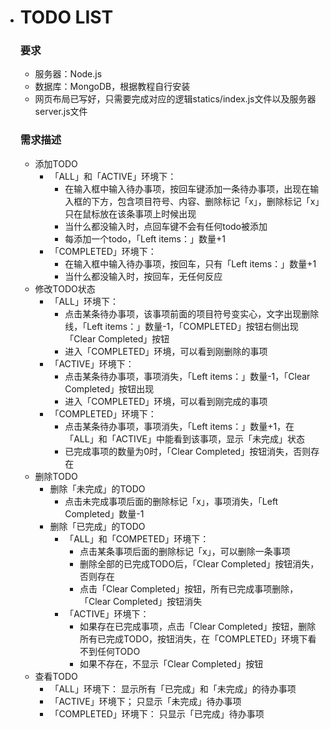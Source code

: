 - # TODO LIST

    ### 要求

    - 服务器：Node.js
    - 数据库：MongoDB，根据教程自行安装
    - 网页布局已写好，只需要完成对应的逻辑statics/index.js文件以及服务器server.js文件

    ### 需求描述

    - 添加TODO
      - 「ALL」和「ACTIVE」环境下：
        - 在输入框中输入待办事项，按回车键添加一条待办事项，出现在输入框的下方，包含项目符号、内容、删除标记「x」，删除标记「x」只在鼠标放在该条事项上时候出现
        - 当什么都没输入时，点回车键不会有任何todo被添加
        - 每添加一个todo，「Left items：」数量+1
      - 「COMPLETED」环境下：
        - 在输入框中输入待办事项，按回车，只有「Left items：」数量+1
        - 当什么都没输入时，按回车，无任何反应
    - 修改TODO状态
      - 「ALL」环境下：
        - 点击某条待办事项，该事项前面的项目符号变实心，文字出现删除线，「Left items：」数量-1，「COMPLETED」按钮右侧出现「Clear Completed」按钮
        - 进入「COMPLETED」环境，可以看到刚删除的事项
      - 「ACTIVE」环境下：
        - 点击某条待办事项，事项消失，「Left items：」数量-1，「Clear Completed」按钮出现
        - 进入「COMPLETED」环境，可以看到刚完成的事项
      - 「COMPLETED」环境下：
        - 点击某条待办事项，事项消失，「Left items：」数量+1，在「ALL」和「ACTIVE」中能看到该事项，显示「未完成」状态
        - 已完成事项的数量为0时，「Clear Completed」按钮消失，否则存在
    - 删除TODO
      - 删除「未完成」的TODO
        - 点击未完成事项后面的删除标记「x」，事项消失，「Left Completed」数量-1
      - 删除「已完成」的TODO
        - 「ALL」和「COMPETED」环境下：
          - 点击某条事项后面的删除标记「x」，可以删除一条事项
          - 删除全部的已完成TODO后，「Clear Completed」按钮消失，否则存在
          - 点击「Clear Completed」按钮，所有已完成事项删除，「Clear Completed」按钮消失
        - 「ACTIVE」环境下：
          - 如果存在已完成事项，点击「Clear Completed」按钮，删除所有已完成TODO，按钮消失，在「COMPLETED」环境下看不到任何TODO
          - 如果不存在，不显示「Clear Completed」按钮
    - 查看TODO
      - 「ALL」环境下：
        显示所有「已完成」和「未完成」的待办事项
      - 「ACTIVE」环境下；
        只显示「未完成」待办事项
      - 「COMPLETED」环境下：
        只显示「已完成」待办事项
